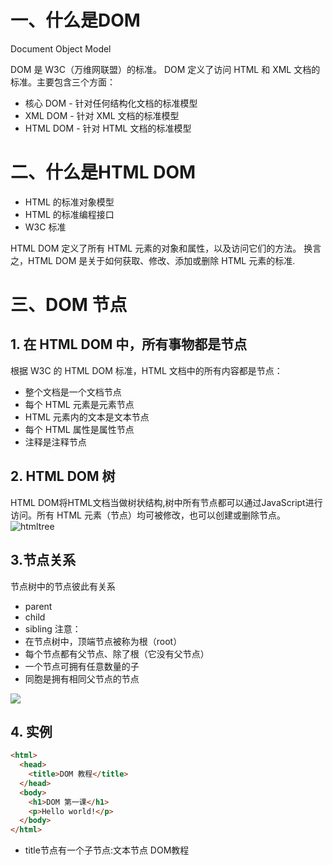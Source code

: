 # 一、什么是DOM
Document Object Model

DOM 是 W3C（万维网联盟）的标准。
DOM 定义了访问 HTML 和 XML 文档的标准。主要包含三个方面：

- 核心 DOM - 针对任何结构化文档的标准模型
- XML DOM - 针对 XML 文档的标准模型
- HTML DOM - 针对 HTML 文档的标准模型
# 二、什么是HTML DOM

- HTML 的标准对象模型
- HTML 的标准编程接口
- W3C 标准

HTML DOM 定义了所有 HTML 元素的对象和属性，以及访问它们的方法。
换言之，HTML DOM 是关于如何获取、修改、添加或删除 HTML 元素的标准.

# 三、DOM 节点
## 1. 在 HTML DOM 中，所有事物都是节点
根据 W3C 的 HTML DOM 标准，HTML 文档中的所有内容都是节点：
- 整个文档是一个文档节点
- 每个 HTML 元素是元素节点
- HTML 元素内的文本是文本节点
- 每个 HTML 属性是属性节点
- 注释是注释节点
## 2. HTML DOM 树
HTML DOM将HTML文档当做树状结构,树中所有节点都可以通过JavaScript进行访问。所有 HTML 元素（节点）均可被修改，也可以创建或删除节点。
![htmltree](http://www.w3school.com.cn/i/ct_htmltree.gif)

## 3.节点关系
节点树中的节点彼此有关系
- parent
- child
- sibling
注意：
- 在节点树中，顶端节点被称为根（root）
- 每个节点都有父节点、除了根（它没有父节点）
- 一个节点可拥有任意数量的子
- 同胞是拥有相同父节点的节点

![](http://www.w3school.com.cn/i/dom_navigate.gif)

## 4. 实例
```html
<html>
  <head>
    <title>DOM 教程</title>
  </head>
  <body>
    <h1>DOM 第一课</h1>
    <p>Hello world!</p>
  </body>
</html>
```
- title节点有一个子节点:文本节点 DOM教程
